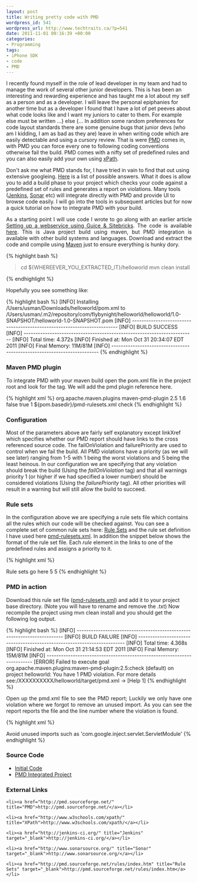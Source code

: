 ```yaml
--- 
layout: post
title: Writing pretty code with PMD
wordpress_id: 541
wordpress_url: http://www.techtraits.ca/?p=541
date: 2011-11-01 00:16:39 +00:00
categories: 
- Programming
tags:
- iPhone SDK
- code
- PMD
---
```

<p style="text-align: justify;">

I recently found myself in the role of lead developer in my team and had to manage the work of several other junior developers. This is has been an interesting and rewarding experience and has taught me a lot about my self as a person and as a developer. I will leave the personal epiphanies for another time but as a developer I found that I have a lot of pet peeves about what code looks like and I want my juniors to cater to them. For example else must be written ...} else {... In addition some random preferences for code layout standards there are some genuine bugs that junior devs (who am I kidding, I am as bad as they are) leave in when writing code which are easily detectable and using a cursory review. That is were <a href="http://pmd.sourceforge.net/" title="PMD">PMD</a> comes in, with PMD you can force every one to following coding conventions otherwise fail the build. PMD comes with a nifty set of predefined rules and you can also easily add your own using <a href="http://www.w3schools.com/xpath/" title="xPath" target="_blank">xPath</a>.</p> 

<!--more-->

<p style="text-align: justify;">

Don't ask me what PMD stands for, I have tried in vain to find that out using extensive googleing. <a href="http://pmd.sourceforge.net/meaning.html" title="What does PMD Mean" target="_blank">Here</a> is a list of possible answers. What it does is allow you to add a build phase to your project which checks your code against a predefined set of rules and generates a report on violations. Many tools (<a href="http://jenkins-ci.org/" title="Jenkins" target="_blank">Jenkins</a>, <a href="http://www.sonarsource.org/" title="Sonar" target="_blank">Sonar</a> etc) will integrate directly with PMD and provide UI to browse code easily. I will go into the tools in subsequent articles but for now a quick tutorial on how to integrate PMD with your build. </p>

<p style="text-align: justify;">
As a starting point I will use code I wrote to go along with an earlier article <a href="http://www.techtraits.ca/five-minute-guide-to-setting-up-a-java-webserver/" title="Setting up a webservice using Guice & Sitebricks" target="_blank">Setting up a webservice using Guice & Sitebricks</a>. The code is available <a href="http://www.techtraits.ca/wp-content/uploads/2011/06/helloworld.zip" title="Hello World">here</a>. This is Java project build using maven, but PMD integration is available with other build systems and languages. Download and extract the code and compile using <a href="http://maven.apache.org/ref/3.0/" title="Maven 3" target="_blank">Maven</a> just to ensure everything is hunky dory. </p> 

{% highlight bash %}

> cd ${WHEREEVER_YOU_EXTRACTED_IT}/helloworld
> mvn clean install

{% endhighlight %}
&nbsp;



Hopefully you see something like:

{% highlight bash %}
[INFO] Installing /Users/usman/Downloads/helloworld/pom.xml to /Users/usman/.m2/repository/com/flybynight/helloworld/helloworld/1.0-SNAPSHOT/helloworld-1.0-SNAPSHOT.pom
[INFO] ------------------------------------------------------------------------
[INFO] BUILD SUCCESS
[INFO] ------------------------------------------------------------------------
[INFO] Total time: 4.372s
[INFO] Finished at: Mon Oct 31 20:34:07 EDT 2011
[INFO] Final Memory: 11M/81M
[INFO] ------------------------------------------------------------------------
{% endhighlight %}
&nbsp;





<h3>Maven PMD plugin</h3>

<p style="text-align: justify;">

To integrate PMD with your maven build open the pom.xml file in the project root and look for the <plugins> tag. We will add the pmd plugin reference here. </p>



{% highlight xml %}
<plugin>
	<groupId>org.apache.maven.plugins</groupId>
	<artifactId>maven-pmd-plugin</artifactId>
	<version>2.5</version>
	<configuration>
		<targetJdk>1.6</targetJdk>
		<linkXref>false</linkXref>
		<failOnViolation>true</failOnViolation>
		<failurePriority>1</failurePriority>
		<rulesets>
			<ruleset>${pom.basedir}/pmd-rulesets.xml</ruleset>
		</rulesets>
	</configuration>
	<executions>
		<execution>
			<goals>
				<goal>check</goal>
			</goals>
		</execution>
	</executions>
</plugin> 
{% endhighlight %}
&nbsp;



<h3>Configuration</h3>

<p style="text-align: justify;">

Most of the parameters above are fairly self explanatory except linkXref which specifies whether our PMD report should have links to the cross referenced source code. The failOnViolation and  failurePriority are used to control when we fail the build. All PMD violations have a priority (as we will see later) ranging from 1-5 with 1 being the worst violations and 5 being the least heinous. In our configuration we are specifying that any violation should break the build (Using the <em>failOnViolation</em> tag) and that all warnings priority 1 (or higher if we had specified a lower number) should be considered violations (Using the <em>failurePriority</em> tag). All other priorities will result in a warning but will still allow the build to succeed. </p>



<h3>Rule sets</h3>

<p style="text-align: justify;">

In the configuration above we are specifying a rule sets file which contains all the rules which our code will be checked against. You can see a complete set of common rule sets here: <a href="http://pmd.sourceforge.net/rules/index.html" title="Rule Sets" target="_blank">Rule Sets</a> and the rule set definition I have used here <a href='http://www.techtraits.ca/wp-content/uploads/2011/11/pmd-rulesets.xml_.txt'>pmd-rulesets.xml</a>. In addition the snippet below shows the format of the rule set file. Each <em>rule</em> element in the links to one of the predefined rules and assigns a priority to it. </p>



{% highlight xml %}
<?xml version="1.0"?>
<ruleset name="PMD-Rules">
	<description>
		Rule sets go here
	</description>
	<rule ref="rulesets/basic.xml/BooleanInstantiation">
		<priority>5</priority>
	</rule> 
	<rule ref="rulesets/basic.xml/CollapsibleIfStatements">
		<priority>5</priority>
	</rule> 
</ruleset>
{% endhighlight %}
&nbsp;



<h3>PMD in action</h3>

<p style="text-align: justify;">

Download this rule set file (<a href='http://www.techtraits.ca/wp-content/uploads/2011/11/pmd-rulesets.xml_.txt'>pmd-rulesets.xml</a>) and add it to your project base directory. (Note you will have to rename and remove the .txt) Now recompile the project using mvn clean install and you should get the following log output. </p>

{% highlight bash %}
[INFO] ------------------------------------------------------------------------
[INFO] BUILD FAILURE
[INFO] ------------------------------------------------------------------------
[INFO] Total time: 4.368s
[INFO] Finished at: Mon Oct 31 21:14:53 EDT 2011
[INFO] Final Memory: 15M/81M
[INFO] ------------------------------------------------------------------------
[ERROR] Failed to execute goal org.apache.maven.plugins:maven-pmd-plugin:2.5:check (default) on project helloworld: You have 1 PMD violation. For more details see:/XXXXXXXXXX/helloworld/target/pmd.xml -> [Help 1]
{% endhighlight %}
&nbsp;


<p style="text-align: justify;">
Open up the pmd.xml file to see the PMD report; Luckily we only have one violation where we forgot to remove an unused import. As you can see the report reports the file and the line number where the violation is found. </p>

{% highlight xml %}
<?xml version="1.0" encoding="UTF-8"?>
<pmd version="4.2.5" timestamp="2011-10-31T21:14:52.771">
<file name="/Users/usman/Downloads/helloworld/src/main/java/com/flybynight/helloworld/GuiceCreator.java">
<violation beginline="7" endline="7" begincolumn="1" endcolumn="47" rule="UnusedImports" ruleset="Import Statement Rules" package="com.flybynight.helloworld" externalInfoUrl="http://pmd.sourceforge.net/rules/imports.html#UnusedImports" priority="1">
Avoid unused imports such as 'com.google.inject.servlet.ServletModule'
</violation>
</file>
</pmd>
{% endhighlight %}
&nbsp;

<h3>Source Code</h3>

* <a href="http://www.techtraits.ca/wp-content/uploads/2011/06/helloworld.zip" title="Initial Code" target="_blank">Initial Code</a>
* <a href='http://www.techtraits.ca/wp-content/uploads/2011/11/helloworld.zip'>PMD Integrated Project</a>





<h3>External Links</h3>

<p style="text-align: justify;">

	<li><a href="http://pmd.sourceforge.net/" title="PMD">http://pmd.sourceforge.net/</a></li>

	<li><a href="http://www.w3schools.com/xpath/" title="XPath">http://www.w3schools.com/xpath/</a></li>

	<li><a href="http://jenkins-ci.org/" title="Jenkins" target="_blank">http://jenkins-ci.org/</a></li>

	<li><a href="http://www.sonarsource.org/" title="Sonar" target="_blank">http://www.sonarsource.org/</a></li>

	<li><a href="http://pmd.sourceforge.net/rules/index.htm" title="Rule Sets" target="_blank">http://pmd.sourceforge.net/rules/index.htm</a></li>










